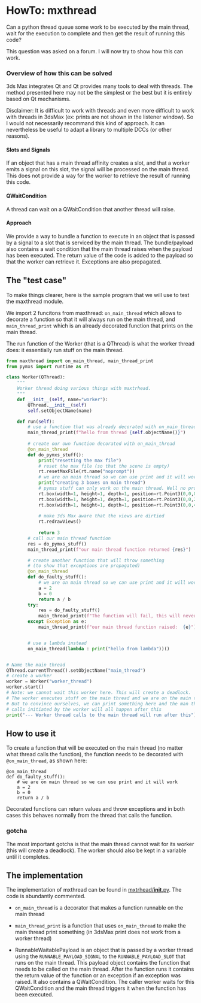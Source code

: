 # HowTo: mxthread

Can a python thread queue some work to be executed by the main thread, wait for the execution
to complete and then get the result of running this code?

This question was asked on a forum. I will now try to show how this can work.


### Overview of how this can be solved

3ds Max integrates Qt and Qt provides many tools to deal with threads. The method presented
here may not be the simplest or the best but it is entirely based on Qt mechanisms.


Disclaimer: It is difficult to work with threads and even more difficult to work with
threads in 3dsMax (ex: prints are not shown in the listener window). So I would not necessarily
recommand this kind of approach. It can nevertheless be useful to adapt a library to multiple
DCCs (or other reasons). 

#### Slots and Signals
If an object that has a main thread affinity creates a slot, and that a worker 
emits a signal on this slot, the signal will be processed on the main thread. This does
not provide a way for the worker to retrieve the result of running this code.

#### QWaitCondition
A thread can wait on a QWaitCondition that another thread will raise.

#### Approach

We provide a way to bundle a function to execute in an object that is passed by a signal
to a slot that is serviced by the main thread. The bundle/payload also contains a wait
condition that the main thread raises when the payload has been executed. The return value
of the code is added to the payload so that the worker can retrieve it. Exceptions are also
propagated.

## The "test case"

To make things clearer, here is the sample program that we will use to test the maxthread
module.

We import 2 funcitons from maxthread: `on_main_thread` which allows to decorate a function
so that it will always run on the main thread, and `main_thread_print` which is an already
decorated function that prints on the main thread.

The run function of the Worker (that is a QThread) is what the worker thread does: it essentially
run stuff on the main thread.

```python
from maxthread import on_main_thread, main_thread_print
from pymxs import runtime as rt

class Worker(QThread):
    """
    Worker thread doing various things with maxtrhead.
    """
    def __init__(self, name="worker"):
        QThread.__init__(self)
        self.setObjectName(name)

    def run(self):
        # use a function that was already decorated with on_main_thread
        main_thread_print(f"hello from thread {self.objectName()}")
     
        # create our own function decorated with on_main_thread
        @on_main_thread
        def do_pymxs_stuff():
            print("resetting the max file")
            # reset the max file (so that the scene is empty)
            rt.resetMaxFile(rt.name("noprompt"))            
            # we are on main thread so we can use print and it will work
            print("creating 3 boxes on main thread")
            # pymxs stuff can only work on the main thread. Well no problem we are on the main thread:
            rt.box(width=1, height=1, depth=1, position=rt.Point3(0,0,0))
            rt.box(width=1, height=1, depth=1, position=rt.Point3(0,0,2))
            rt.box(width=1, height=1, depth=1, position=rt.Point3(0,0,4))
            
            # make 3ds Max aware that the views are dirtied
            rt.redrawViews()
            
            return 3
        # call our main thread function 
        res = do_pymxs_stuff()
        main_thread_print(f"our main thread function returned {res}")

        # create another function that will throw something
        # (to show that exceptions are propagated)
        @on_main_thread
        def do_faulty_stuff():
            # we are on main thread so we can use print and it will work
            a = 2
            b = 0
            return a / b
        try:
            res = do_faulty_stuff()
            main_thread_print(f"The function will fail, this will never be displayed")
        except Exception as e:
            main_thread_print(f"our main thread function raised:  {e}")


        # use a lambda instead
        on_main_thread(lambda : print("hello from lambda"))()


# Name the main thread
QThread.currentThread().setObjectName("main_thread")
# create a worker
worker = Worker("worker_thread")
worker.start()
# Note: we cannot wait this worker here. This will create a deadlock.
# The worker executes stuff on the main thread and we are on the main thread.
# But to convince ourselves, we can print something here and the man thread
# calls initiated by the worker will all happen after this
print("--- Worker thread calls to the main thread will run after this")
```

## How to use it

To create a function that will be executed on the main thread (no matter what thread calls the function),
the function needs to be decorated with `@on_main_thread`, as shown here:

```
@on_main_thread
def do_faulty_stuff():
    # we are on main thread so we can use print and it will work
    a = 2
    b = 0
    return a / b
```

Decorated functions can return values and throw exceptions and in both cases this
behaves normally from the thread that calls the function.

### gotcha

The most important gotcha is that the main thread cannot wait for its worker (this
will create a deadlock). The worker should also be kept in a variable until it completes.

## The implementation

The implementation of mxthread can be found in [mxtrhead/__init__.py](mxthread/__init__.py).
The code is abundantly commented.

- `on_main_thread` is a decorator that makes a function runnable on the main thread

- `main_thread_print` is a function that uses `on_main_thread` to make the main thread print
something (in 3dsMax print does not work from a worker thread)

- RunnableWaitablePayload is an object that is passed by a worker thread using the `RUNNABLE_PAYLOAD_SIGNAL`
to the `RUNNABLE_PAYLOAD_SLOT` that runs on the main thread. This payload object contains
the function that needs to be called on the main thread. After the function runs it contains
the return value of the function or an exception if an exception was raised. It also contains
a QWaitCondition. The caller worker waits for this QWaitCondition and the main thread triggers
it when the function has been executed.


